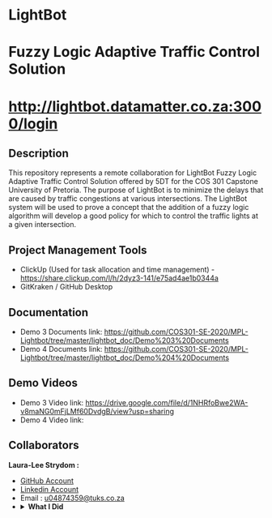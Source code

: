 # LightBot
# Fuzzy Logic Adaptive Traffic Control Solution
# http://lightbot.datamatter.co.za:3000/login

## Description
This repository represents a remote collaboration for LightBot Fuzzy Logic Adaptive Traffic Control Solution offered by 5DT for the COS 301 Capstone University of Pretoria. The purpose of LightBot is to minimize the delays that are caused by traffic congestions at various intersections. The LightBot system will be used to prove a concept that the addition of a fuzzy logic algorithm will develop a good policy for which to control the traffic lights at a given intersection.
<br>
    

## Project Management Tools 

* ClickUp (Used for task allocation and time management) - https://share.clickup.com/l/h/2dyz3-141/e75ad4ae1b0344a
* GitKraken / GitHub Desktop

## Documentation
* Demo 3 Documents link: https://github.com/COS301-SE-2020/MPL-Lightbot/tree/master/lightbot_doc/Demo%203%20Documents 
* Demo 4 Documents link: https://github.com/COS301-SE-2020/MPL-Lightbot/tree/master/lightbot_doc/Demo%204%20Documents

## Demo Videos
* Demo 3 Video link: https://drive.google.com/file/d/1NHRfoBwe2WA-v8maNG0mFjLMf60DvdgB/view?usp=sharing
* Demo 4 Video link: 

## Collaborators
<b>Laura-Lee Strydom :</b><br>
* <a href="https://github.com/LauraLeeStrydom"> GitHub  Account </a><br>
* <a href="https://www.linkedin.com/in/laura-lee-strydom-006463101/"> Linkedin  Account </a>
* Email : u04874359@tuks.co.za
* <details>
    <summary><b>What I Did </b></summary>
    <br>
    - Demo 3: Set up new MongoDB database with relevant data, set up new Git repository, set up new Node.js Web Server, continued with web application React development (LightBot Dashboard interface), created new traffic Simulation interface & manual override interaction of Simulation, updated the SRS document, updated User Manual, created Coding Standards document, created Technical Installations Manual and recorded the demo video.
    <br>
    - Demo 4: Updated, debugged and finished the LightBot web application and connected it to a domain. The whole system is running on a remote server which can be accessed from any remote desktop. I improved the simulator interface and implemented the Fuzzy Logic Contoller. I updated and finalised the SRS document, the User Manual and created the Testing policy document. I implemented automated non-functional requirements testing, and recorder the demo video.
    <br>
</details>
